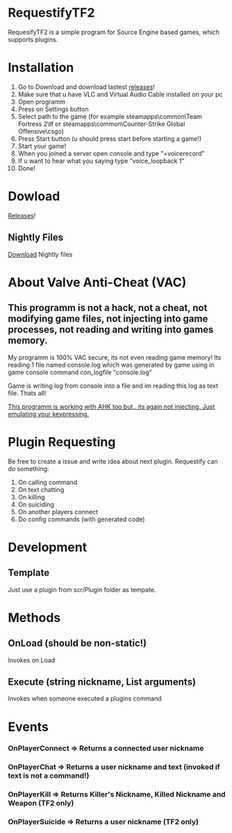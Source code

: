 # RequestifyTF2
RequesifyTF2 is a simple program for Source Engine based games, which supports plugins.
# Installation
1. Go to Download and download lastest [releases](https://github.com/weespin/RequestifyTF2/releases)!
2. Make sure that u have VLC and Virtual Audio Cable installed on your pc
3. Open programm
4. Press on Settings button
5. Select path to the game (for example steamapps\common\Team Fortress 2\tf or steamapps\common\Counter-Strike Global Offensive\csgo)
6. Press Start button (u should press start before starting a game!)
7. Start your game!
8. When you joined a server open console and type "+voicerecord"
9. If u want to hear what you saying type "voice_loopback 1"
10. Done!

# Dowload
[Releases](https://github.com/weespin/RequestifyTF2/releases)!
## Nightly Files
[Download](https://ci.appveyor.com/project/weespin26279/requestifytf2/build/artifacts) Nightly files
# About Valve Anti-Cheat (VAC)
## This programm is not a hack, not a cheat, not modifying game files, not injecting into game processes, not reading and writing into games memory.
My programm is 100% VAC secure, its not even reading game memory!
Its reading 1 file named console.log which was generated by game using in game console command con_logfile "console.log"

Game is writing log from console into a file and im reading this log as text file. Thats all!

[This programm is working with AHK too but.. its again not injecting. Just emulating your keypressing.](https://gaming.stackexchange.com/a/301540)
# Plugin Requesting
Be free to create a issue and write idea about next plugin.
Requestify can do something:
 1. On calling command
 2. On text chatting
 3. On killing
 4. On suiciding
 5. On another players connect
 6. Do config commands (with generated code)
# Development
## Template
Just use a plugin from scr/Plugin folder as tempate.
# Methods
## OnLoad (should be non-static!)
Invokes on Load
## Execute (string nickname, List<string> arguments)
Invokes when someone executed a plugins command
# Events
### OnPlayerConnect => Returns a connected user nickname
### OnPlayerChat => Returns a user nickname and text (invoked if text is not a command!)
### OnPlayerKill => Returns Killer's Nickname, Killed Nickname and Weapon (TF2 only)
### OnPlayerSuicide => Returns a user nickname (TF2 only)
